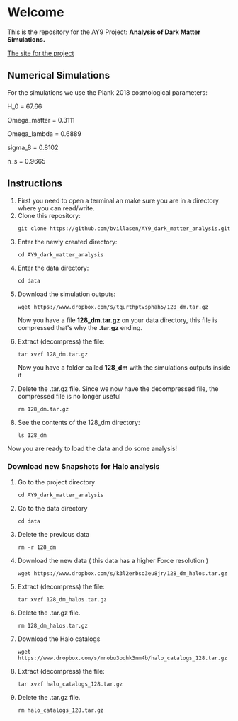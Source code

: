 # Welcome

This is the repository for the AY9 Project: **Analysis of Dark Matter Simulations.**

<a href="https://bvillasen.github.io/blog/ay9project/" >The site for the project </a>

## Numerical Simulations  

For the simulations we use the Plank 2018 cosmological parameters:

H_0 = 67.66

Omega_matter = 0.3111

Omega_lambda = 0.6889

sigma_8 = 0.8102

n_s = 0.9665


## Instructions

<ol>

<li> First you need to open a terminal an make sure you are in a directory where you can read/write. </li>

<li> Clone this repository:</li>

```
git clone https://github.com/bvillasen/AY9_dark_matter_analysis.git
```
<li> Enter the newly created directory: </li>

```
cd AY9_dark_matter_analysis
```

<li> Enter the data directory:</li>



```
cd data
```

<li> Download the simulation outputs: </li>

```
wget https://www.dropbox.com/s/tgurthptvsphah5/128_dm.tar.gz
```

Now you have a file **128_dm.tar.gz** on your data directory, this file is compressed that's why the **.tar.gz** ending.

<li> Extract (decompress) the file: </li>

```
tar xvzf 128_dm.tar.gz
```

Now you have a folder called **128_dm** with the simulations outputs inside it

<li> Delete the .tar.gz file. Since we now have the decompressed file, the compressed file is no longer useful </li>

```
rm 128_dm.tar.gz
```

<li> See the contents of the 128_dm directory: </li>

```
ls 128_dm
```

</ol>

Now you are ready to load the data and do some analysis!

### Download new Snapshots for Halo analysis

<ol>

<li>Go to the project directory </li>

```
cd AY9_dark_matter_analysis
```

<li>Go to the data directory </li>

```
cd data
```

<li>Delete the previous data </li>

```
rm -r 128_dm
```

<li>Download the new data ( this data has a higher Force resolution ) </li>

```
wget https://www.dropbox.com/s/k3l2erbso3eu8jr/128_dm_halos.tar.gz
```

<li>Extract (decompress) the file: </li>

```
tar xvzf 128_dm_halos.tar.gz
```

<li>Delete the .tar.gz file. </li>

```
rm 128_dm_halos.tar.gz
```

<li>Download the Halo catalogs </li>

```
wget https://www.dropbox.com/s/mnobu3oqhk3nm4b/halo_catalogs_128.tar.gz
```

<li>Extract (decompress) the file: </li>

```
tar xvzf halo_catalogs_128.tar.gz
```

<li>Delete the .tar.gz file. </li>

```
rm halo_catalogs_128.tar.gz
```




</ol>
